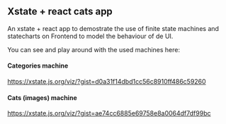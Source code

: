 ## Xstate + react cats app

An xstate + react app to demostrate the use of finite state machines and statecharts on Frontend to model the behaviour of de UI.

You can see and play around with the used machines here:

#### Categories machine

https://xstate.js.org/viz/?gist=d0a31f14dbd1cc56c8910ff486c59260

#### Cats (images) machine

https://xstate.js.org/viz/?gist=ae74cc6885e69758e8a0064df7df99bc
